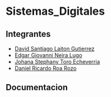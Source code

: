 # Sistemas_Digitales
## Integrantes
- [David Santiago Laiton Gutierrez](https://github.com/dslaitong)
- [Edgar Giovanni Neira Lugo](https://github.com/Gioneira)
- [Johana Stephany Toro Echeverria](https://github.com/dslaitong)
- [Daniel Ricardo Roa Rozo](https://github.com/dslaitong)
## Documentacion
